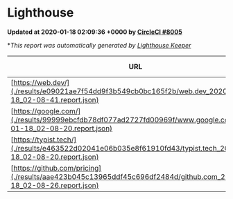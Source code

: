 
# Lighthouse

**Updated at 2020-01-18 02:09:36 +0000 by [CircleCI #8005](https://circleci.com/gh/ItinerisLtd/lighthouse-keeper-example/8005)**

**This report was automatically generated by [Lighthouse Keeper](https://github.com/itinerisltd/lighthouse-keeper)*

| URL | Performance | Accessibility | Best Practices | SEO | PWA | Updated At |
| --- | --- | --- | --- | --- | --- | --- |
| [https://web.dev/](./results/e09021ae7f54dd9f3b549cb0bc165f2b/web.dev_2020-01-18_02-08-41.report.json) | 0.93 | 0.88 | 1 | 1 | 0.93 | 2020-01-18T02:08:41.523Z |
| [https://google.com/](./results/99999ebcfdb78df077ad2727fd00969f/www.google.com_2020-01-18_02-08-20.report.json) | 0.94 | 0.86 | 0.93 | 0.92 | 0.56 | 2020-01-18T02:08:20.733Z |
| [https://typist.tech/](./results/e463522d02041e06b035e8f61910fd43/typist.tech_2020-01-18_02-08-20.report.json) | 0.98 | 0.92 | 0.79 | 1 | 0.59 | 2020-01-18T02:08:20.207Z |
| [https://github.com/pricing](./results/aae423b045c13965ddf45c696df2484d/github.com_2020-01-18_02-08-26.report.json) | 0.55 | 0.93 | 0.93 | 0.92 | 0.56 | 2020-01-18T02:08:26.109Z |

